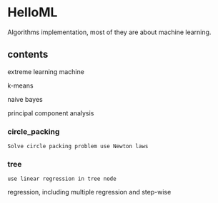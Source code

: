 # HelloML
Algorithms implementation, most of they are about machine learning.

## contents

extreme learning machine

k-means

naive bayes

principal component analysis

### circle_packing
`Solve circle packing problem use Newton laws`

### tree
`use linear regression in tree node`

regression, including multiple regression and step-wise
